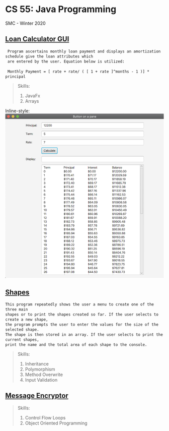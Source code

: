 # CS 55: Java Programming
SMC - Winter 2020

## [Loan Calculator GUI](https://github.com/TonyAlarcon/CS-55-Java-Porgramming-/blob/master/Loan%20Calculator%20GUI/GUI%20Loan%20Cal.java)
```
 Program ascertains monthly loan payment and displays an amortization schedule give the loan attributes which
 are entered by the user. Equation below is utilized:

 Monthly Payment = [ rate + rate/ ( [ 1 + rate ]^months - 1 )] * principal
```
>Skills:
>
>1. JavaFx
>2. Arrays

Inline-style: 
![alt text](https://github.com/TonyAlarcon/CS-55-Java-Porgramming-/blob/master/Loan%20Calculator%20GUI/GUI%20Image.png "Logo Title Text 1")


## [Shapes](https://github.com/TonyAlarcon/CS-55-Java-Porgramming-/blob/master/Shapes.java)
```
This program repeatedly shows the user a menu to create one of the three main 
shapes or to print the shapes created so far. If the user selects to create a new shape, 
the program prompts the user to enter the values for the size of the selected shape. 
The shape is then stored in an array. If the user selects to print the current shapes, 
print the name and the total area of each shape to the console.
```
>Skills:
>
>1. Inheritance
>2. Polymorphism
>3. Method Overwrite
>4. Input Validation


## [Message Encryptor](https://github.com/TonyAlarcon/CS-55-Java-Porgramming-/blob/master/SecretMessage.java)

>Skills:
>
>1. Control Flow Loops
>2. Object Oriented Programming

  
